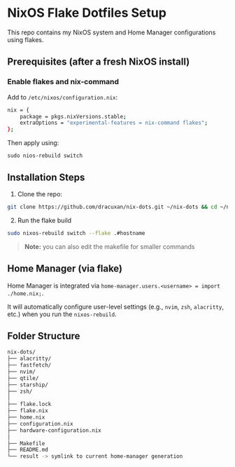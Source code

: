 # NixOS Flake Dotfiles Setup

This repo contains my NixOS system and Home Manager configurations using flakes.

## Prerequisites (after a fresh NixOS install)

### Enable flakes and nix-command

Add to `/etc/nixos/configuration.nix`:

```bash
nix = {
    package = pkgs.nixVersions.stable;
    extraOptions = "experimental-features = nix-command flakes";
};
```

Then apply using:

```
sudo nios-rebuild switch
```

## Installation Steps

1. Clone the repo:

```bash
git clone https://github.com/dracuxan/nix-dots.git ~/nix-dots && cd ~/nix-dots
```

2. Run the flake build

```bash
sudo nixos-rebuild switch --flake .#hostname
```

> **Note:** you can also edit the makefile for smaller commands

## Home Manager (via flake)

Home Manager is integrated via `home-manager.users.<username> = import ./home.nix;`.

It will automatically configure user-level settings (e.g., `nvim`, `zsh`, `alacritty`, etc.) when you run the `nixos-rebuild`.

## Folder Structure

```bash
nix-dots/
├── alacritty/
├── fastfetch/
├── nvim/
├── qtile/
├── starship/
├── zsh/
│
├── flake.lock
├── flake.nix
├── home.nix
├── configuration.nix
├── hardware-configuration.nix
│
├── Makefile
├── README.md
└── result -> symlink to current home-manager generation
```
